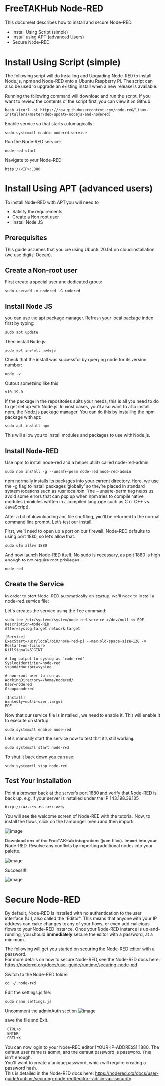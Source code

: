 # FreeTAKHub Node-RED
This document describes how to install and secure Node-RED.
- Install Using Script (simple)
- Install using APT (advanced Users)
- Secure Node-RED

# Install Using Script (simple)

The following script will do Installing and Upgrading Node-RED to install Node.js, npm and Node-RED onto a Ubuntu Raspberry Pi. The script can also be used to upgrade an existing install when a new release is available.

Running the following command will download and run the script. If you want to review the contents of the script first, you can view it on Github.
```
bash <(curl -sL https://raw.githubusercontent.com/node-red/linux-installers/master/deb/update-nodejs-and-nodered)
```

Enable service so that starts automagically:
```
sudo systemctl enable nodered.service
```
Run the Node-RED service:
```
node-red-start
```
Navigate to your Node-RED:
```
http://<IP>:1880
```

# Install Using APT (advanced users)
To install Node-RED with APT you will need to:
- Satisfy the requirements
- Create a Non root user
- Install Node JS

## Prerequisites
This guide assumes that you are using Ubuntu 20.04 on cloud installation (we use digital Ocean). 


##  Create a Non-root user
First create a special user and dedicated group:

```
sudo useradd -m nodered -G nodered
```

## Install Node JS
 you can use the apt package manager. Refresh your local package index first by typing:

```
sudo apt update
```

Then install Node.js:

```
sudo apt install nodejs
 ```
 
Check that the install was successful by querying node for its version number:
```
node -v
 ```
Output something like this
```
v10.19.0
```

If the package in the repositories suits your needs, this is all you need to do to get set up with Node.js. In most cases, you’ll also want to also install npm, the Node.js package manager. You can do this by installing the npm package with apt:

```
sudo apt install npm
```
This will allow you to install modules and packages to use with Node.js.

## Install Node-RED
Use npm to install node-red and a helper utility called node-red-admin.

```
sudo npm install -g --unsafe-perm node-red node-red-admin
```

npm normally installs its packages into your current directory. Here, we use the -g flag to install packages ‘globally’ so they’re placed in standard system locations such as /usr/local/bin. The --unsafe-perm flag helps us avoid some errors that can pop up when npm tries to compile native modules (modules written in a compiled language such as C or C++ vs. JavaScript).

After a bit of downloading and file shuffling, you’ll be returned to the normal command line prompt. Let’s test our install.

First, we’ll need to open up a port on our firewall. Node-RED defaults to using port 1880, so let’s allow that.
```
sudo ufw allow 1880
``` 
And now launch Node-RED itself. No sudo is necessary, as port 1880 is high enough to not require root privileges.

```
node-red
```
## Create the Service
In order to start Node-RED automatically on startup, we’ll need to install a node-red.service file: 

Let's creates the service using the Tee command:
```
sudo tee /etc/systemd/system/node-red.service >/dev/null << EOF
Description=Node-RED
After=syslog.target network.target

[Service]
ExecStart=/usr/local/bin/node-red-pi --max-old-space-size=128 -v
Restart=on-failure
KillSignal=SIGINT

# log output to syslog as 'node-red'
SyslogIdentifier=node-red
StandardOutput=syslog

# non-root user to run as
WorkingDirectory=/home/nodered/
User=nodered
Group=nodered

[Install]
WantedBy=multi-user.target
EOF
```
 
Now that our service file is installed , we need to enable it. This will enable it to execute on startup.
```
sudo systemctl enable node-red
```

Let’s manually start the service now to test that it’s still working.
```
sudo systemctl start node-red
 ```
To shut it back down you can use:

```
sudo systemctl stop node-red
```
## Test Your Installation 
Point a browser back at the server’s port 1880 and verify that Node-RED is back up. e.g. if your server is installed under the IP 143.198.39.135
``` browser
http://143.198.39.135:1880/
```
You will see the welcome screen of Node-RED with the tutorial.
Now, to install the flows, click on the hamburger menu and then import:

![image](https://user-images.githubusercontent.com/60719165/143110628-d5e1d2b9-15e8-4b34-b977-abdc99c205f9.png)

Download one of the FreeTAKHub integrations (json files).
Import into your Node-RED.
Resolve any conflicts by importing additional nodes into your palette.

![image](https://user-images.githubusercontent.com/60719165/143121789-3e751ff1-9d07-4089-9668-644962a19986.png)

Success!!!!

![image](https://user-images.githubusercontent.com/60719165/143122002-35f25669-17c3-4dfa-9655-14b52612bd04.png)

# Secure Node-RED

By default, Node-RED is installed with no authentication to the user interface (UI), also called the "Editor".  This means that anyone with your IP address can make changes to any of your flows, or even add malicious flows to your Node-RED instance.  Once your Node-RED instance is up-and-running, you should **immediately** secure the editor with a password, at a minimum.

The following will get you started on securing the Node-RED editor with a password.  
For more details on how to secure Node-RED, see the Node-RED docs here:
https://nodered.org/docs/user-guide/runtime/securing-node-red

Switch to the Node-RED folder:
```
cd ~/.node-red
```

Edit the settings.js file:

```
sudo nano settings.js
```

Uncomment the adminAuth section 
![image](https://user-images.githubusercontent.com/60719165/197415369-020905e2-1cb2-4ab5-aa5d-cfe3cf3626ef.png)


 save the file and Exit.

```
 CTRL+o
 ENTER
 CRTL+X
```

You can now login to your Node-RED editor [YOUR-IP-ADDRESS]:1880.  The default user name is admin, and the default password is password.
This isn't enough.  
You'll want to create a unique password, which will require creating a password hash.  
This is detailed in the Node-RED docs here:
https://nodered.org/docs/user-guide/runtime/securing-node-red#editor--admin-api-security
